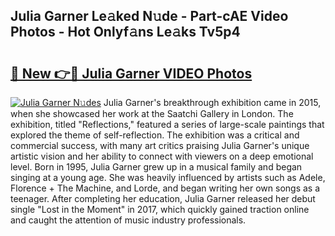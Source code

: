 ## Julia Garner Le𝚊ked N𝚞de - Part-cAE Video Photos - Hot Onlyf𝚊ns Le𝚊ks Tv5p4

# <h2><a href="http://ab17860.deff.icu/?id=Julia+Garner">🔗 New 👉🔴 Julia Garner VIDEO Photos</a></h2>

[![Julia Garner N𝚞des](https://i.imgur.com/rIISA9y.gif)](http://ab17860.deff.icu/?id=Julia+Garner)
Julia Garner's breakthrough exhibition came in 2015, when she showcased her work at the Saatchi Gallery in London. The exhibition, titled "Reflections," featured a series of large-scale paintings that explored the theme of self-reflection. The exhibition was a critical and commercial success, with many art critics praising Julia Garner's unique artistic vision and her ability to connect with viewers on a deep emotional level. Born in 1995, Julia Garner grew up in a musical family and began singing at a young age. She was heavily influenced by artists such as Adele, Florence + The Machine, and Lorde, and began writing her own songs as a teenager. After completing her education, Julia Garner released her debut single "Lost in the Moment" in 2017, which quickly gained traction online and caught the attention of music industry professionals.

